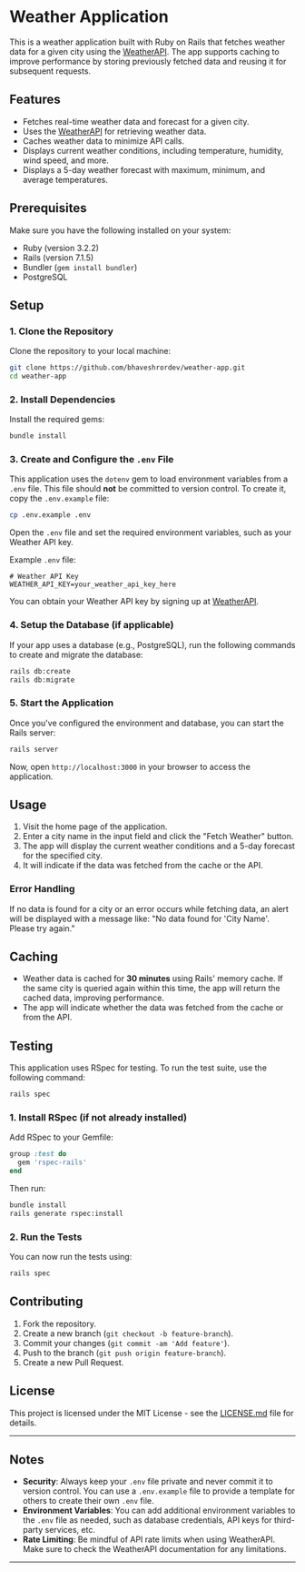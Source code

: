 
# Weather Application

This is a weather application built with Ruby on Rails that fetches weather data for a given city using the [WeatherAPI](https://www.weatherapi.com/). The app supports caching to improve performance by storing previously fetched data and reusing it for subsequent requests.

## Features

- Fetches real-time weather data and forecast for a given city.
- Uses the [WeatherAPI](https://www.weatherapi.com/) for retrieving weather data.
- Caches weather data to minimize API calls.
- Displays current weather conditions, including temperature, humidity, wind speed, and more.
- Displays a 5-day weather forecast with maximum, minimum, and average temperatures.

## Prerequisites

Make sure you have the following installed on your system:

- Ruby (version 3.2.2)
- Rails (version 7.1.5)
- Bundler (`gem install bundler`)
- PostgreSQL 

## Setup

### 1. Clone the Repository

Clone the repository to your local machine:

```bash
git clone https://github.com/bhaveshrordev/weather-app.git
cd weather-app
```

### 2. Install Dependencies

Install the required gems:

```bash
bundle install
```

### 3. Create and Configure the `.env` File

This application uses the `dotenv` gem to load environment variables from a `.env` file. This file should **not** be committed to version control. To create it, copy the `.env.example` file:

```bash
cp .env.example .env
```

Open the `.env` file and set the required environment variables, such as your Weather API key.

Example `.env` file:

```env
# Weather API Key
WEATHER_API_KEY=your_weather_api_key_here
```

You can obtain your Weather API key by signing up at [WeatherAPI](https://www.weatherapi.com/).

### 4. Setup the Database (if applicable)

If your app uses a database (e.g., PostgreSQL), run the following commands to create and migrate the database:

```bash
rails db:create
rails db:migrate
```

### 5. Start the Application

Once you've configured the environment and database, you can start the Rails server:

```bash
rails server
```

Now, open `http://localhost:3000` in your browser to access the application.

## Usage

1. Visit the home page of the application.
2. Enter a city name in the input field and click the "Fetch Weather" button.
3. The app will display the current weather conditions and a 5-day forecast for the specified city.
4. It will indicate if the data was fetched from the cache or the API.

### Error Handling

If no data is found for a city or an error occurs while fetching data, an alert will be displayed with a message like: "No data found for 'City Name'. Please try again."

## Caching

- Weather data is cached for **30 minutes** using Rails' memory cache. If the same city is queried again within this time, the app will return the cached data, improving performance.
- The app will indicate whether the data was fetched from the cache or from the API.

## Testing

This application uses RSpec for testing. To run the test suite, use the following command:

```bash
rails spec
```

### 1. Install RSpec (if not already installed)

Add RSpec to your Gemfile:

```ruby
group :test do
  gem 'rspec-rails'
end
```

Then run:

```bash
bundle install
rails generate rspec:install
```

### 2. Run the Tests

You can now run the tests using:

```bash
rails spec
```

## Contributing

1. Fork the repository.
2. Create a new branch (`git checkout -b feature-branch`).
3. Commit your changes (`git commit -am 'Add feature'`).
4. Push to the branch (`git push origin feature-branch`).
5. Create a new Pull Request.

## License

This project is licensed under the MIT License - see the [LICENSE.md](LICENSE.md) file for details.

---

## Notes

- **Security**: Always keep your `.env` file private and never commit it to version control. You can use a `.env.example` file to provide a template for others to create their own `.env` file.
- **Environment Variables**: You can add additional environment variables to the `.env` file as needed, such as database credentials, API keys for third-party services, etc.
- **Rate Limiting**: Be mindful of API rate limits when using WeatherAPI. Make sure to check the WeatherAPI documentation for any limitations.

---
